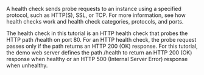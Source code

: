 A health check sends probe requests to an instance using a specified protocol, such as HTTP(S), SSL, or TCP. For more information, see how health checks work and health check categories, protocols, and ports.

The health check in this tutorial is an HTTP health check that probes the HTTP path /health on port 80. For an HTTP health check, the probe request passes only if the path returns an HTTP 200 (OK) response. For this tutorial, the demo web server defines the path /health to return an HTTP 200 (OK) response when healthy or an HTTP 500 (Internal Server Error) response when unhealthy. 
